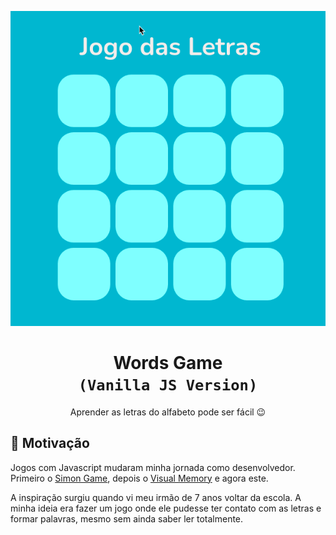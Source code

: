 <p align="center">
  <img src="./.github/project.gif" alt="Preview do projeto">
</p>

<h1 align="center">
  Words Game <br> <code>(Vanilla JS Version)</code>
</h1>

<p align="center">
  Aprender as letras do alfabeto pode ser fácil 😉
</p>

## 🧠 Motivação

Jogos com Javascript mudaram minha jornada como desenvolvedor. Primeiro o [Simon Game](https://github.com/raphaeldevs/simon-game), depois o [Visual Memory](https://github.com/raphaeldevs/visual-memory) e agora este.

A inspiração surgiu quando vi meu irmão de 7 anos voltar da escola. A minha ideia era fazer um jogo onde ele pudesse ter contato com as letras e formar palavras, mesmo sem ainda saber ler totalmente.